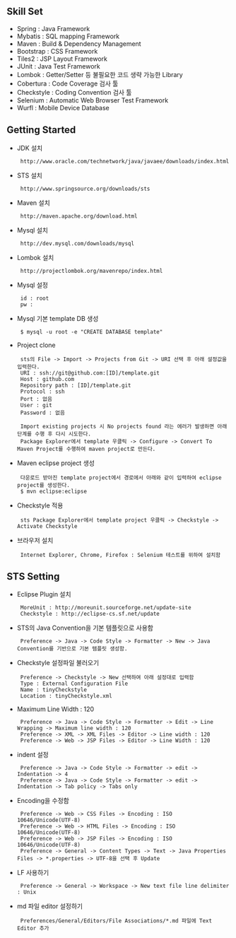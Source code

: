 Skill Set
---------
 - Spring : Java Framework
 - Mybatis : SQL mapping Framework
 - Maven : Build & Dependency Management
 - Bootstrap : CSS Framework
 - Tiles2 : JSP Layout Framework
 - JUnit : Java Test Framework
 - Lombok : Getter/Setter 등 불필요한 코드 생략 가능한 Library
 - Cobertura : Code Coverage 검사 툴
 - Checkstyle : Coding Convention 검사 툴
 - Selenium : Automatic Web Browser Test Framework
 - Wurfl : Mobile Device Database
 
 
Getting Started
---------------
 - JDK 설치  
 
   		http://www.oracle.com/technetwork/java/javaee/downloads/index.html
 
 - STS 설치

   		http://www.springsource.org/downloads/sts
 
 - Maven 설치
 
   		http://maven.apache.org/download.html

 - Mysql 설치

   		http://dev.mysql.com/downloads/mysql

 - Lombok 설치

		http://projectlombok.org/mavenrepo/index.html

 - Mysql 설정  

		id : root  
		pw :

 - Mysql 기본 template DB 생성

		$ mysql -u root -e "CREATE DATABASE template"

 - Project clone

		sts의 File -> Import -> Projects from Git -> URI 선택 후 아래 설정값을 입력한다.
		URI : ssh://git@github.com:[ID]/template.git
		Host : github.com
		Repository path : [ID]/template.git
		Protocol : ssh
		Port : 없음
		User : git
		Password : 없음

		Import existing projects 시 No projects found 라는 에러가 발생하면 아래 단계를 수행 후 다시 시도한다.
		Package Explorer에서 template 우클릭 -> Configure -> Convert To Maven Project를 수행하여 maven project로 만든다.

 - Maven eclipse project 생성

   		다운로드 받아진 template project에서 경로에서 아래와 같이 입력하여 eclipse project를 생성한다.
        $ mvn eclipse:eclipse

 - Checkstyle 적용

 		sts Package Explorer에서 template project 우클릭 -> Checkstyle -> Activate Checkstyle
 		
 - 브라우저 설치
		
		Internet Explorer, Chrome, Firefox : Selenium 테스트를 위하여 설치함

STS Setting
-------------------
 - Eclipse Plugin 설치

		MoreUnit : http://moreunit.sourceforge.net/update-site
		Checkstyle : http://eclipse-cs.sf.net/update

 - STS의 Java Convention을 기본 템플릿으로 사용함

 		Preference -> Java -> Code Style -> Formatter -> New -> Java Convention를 기반으로 기본 템플릿 생성함.

 - Checkstyle 설정파일 불러오기
 
		Preference -> Checkstyle -> New 선택하여 아래 설정대로 입력함
		Type : External Configuration File
		Name : tinyCheckstyle
		Location : tinyCheckstyle.xml

 - Maximum Line Width : 120  

   		Preference -> Java -> Code Style -> Formatter -> Edit -> Line Wrapping -> Maximum line width : 120
   		Preference -> XML -> XML Files -> Editor -> Line width : 120
   		Preference -> Web -> JSP Files -> Editor -> Line Width : 120 

 - indent 설정

   		Preference -> Java -> Code Style -> Formatter -> edit -> Indentation -> 4
   		Preference -> Java -> Code Style -> Formatter -> edit -> Indentation -> Tab policy -> Tabs only

 - Encoding을 수정함
 
   		Preference -> Web -> CSS Files -> Encoding : ISO 10646/Unicode(UTF-8)
   		Preference -> Web -> HTML Files -> Encoding : ISO 10646/Unicode(UTF-8)
   		Preference -> Web -> JSP Files -> Encoding : ISO 10646/Unicode(UTF-8)
   		Preference -> General -> Content Types -> Text -> Java Properties Files -> *.properties -> UTF-8을 선택 후 Update
	
 - LF 사용하기
 
   		Preference -> General -> Workspace -> New text file line delimiter : Unix

 - md 파일 editor 설정하기
 
   		Preferences/General/Editors/File Associations/*.md 파일에 Text Editor 추가
